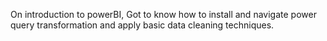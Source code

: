 On introduction to powerBI, Got to know how to install and navigate power query transformation and apply basic data cleaning techniques.
